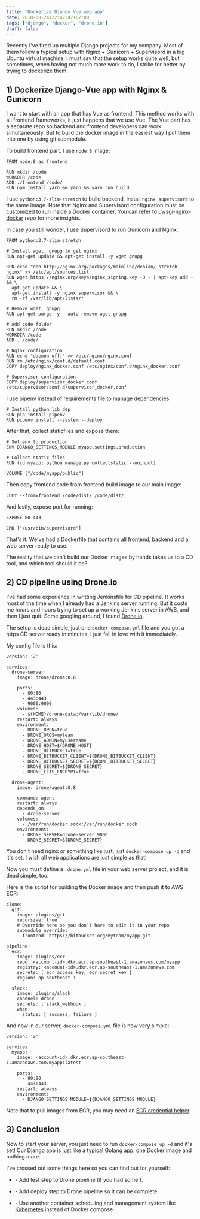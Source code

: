 ```yaml
---
title: "Dockerize Django Vue web app"
date: 2018-08-24T22:42:47+07:00
tags: ["django", "docker", "drone.io"]
draft: false
---
```


Recently I've fired up multiple Django projects for my company. Most of them
follow a typical setup with Nginx + Gunicorn + Supervisord in a big Ubuntu
virtual machine. I must say that the setup works quite well, but sometimes,
when having not much more work to do, I strike for better by trying to
dockerize them.


## 1) Dockerize Django-Vue app with Nginx & Gunicorn

I want to start with an app that has Vue as frontend. This method works with
all frontend frameworks, it just happens that we use Vue. The Vue part has a
separate repo so backend and frontend developers can work simultaneously. But
to build the docker image in the easiest way I put them into one by using git
submodule.

To build frontend part, I use `node:8` image:


```
FROM node:8 as frontend

RUN mkdir /code
WORKDIR /code
ADD ./frontend /code/
RUN npm install yarn && yarn && yarn run build
```


I use `python:3.7-slim-stretch` to build backend, install `nginx`,
`supervisord` to the same image. Note that Nginx and Supervisord
configuration must be customized to run inside a Docker container.
You can refer to [uwsgi-nginx-docker][1] repo for more insights.

In case you still wonder, I use Supervisord to run Gunicorn and Nginx.

```
FROM python:3.7-slim-stretch

# Install wget, gnupg to get nginx
RUN apt-get update && apt-get install -y wget gnupg

RUN echo "deb http://nginx.org/packages/mainline/debian/ stretch nginx" >> /etc/apt/sources.list
RUN wget https://nginx.org/keys/nginx_signing.key -O - | apt-key add - && \
  apt-get update && \
  apt-get install -y nginx supervisor && \
  rm -rf /var/lib/apt/lists/*

# Remove wget, gnupg
RUN apt-get purge -y --auto-remove wget gnupg

# Add code folder
RUN mkdir /code
WORKDIR /code
ADD . /code/

# Nginx configuration
RUN echo "daemon off;" >> /etc/nginx/nginx.conf
RUN rm /etc/nginx/conf.d/default.conf
COPY deploy/nginx_docker.conf /etc/nginx/conf.d/nginx_docker.conf

# Supervisor configuration
COPY deploy/supervisor_docker.conf /etc/supervisor/conf.d/supervisor_docker.conf
```

I use [pipenv][2] instead of requirements file to manage dependencies:

```
# Install python lib dep
RUN pip install pipenv
RUN pipenv install --system --deploy
```

After that, collect staticfiles and expose them:

```
# Set env to production
ENV DJANGO_SETTINGS_MODULE myapp.settings.production

# Collect static files
RUN (cd myapp; python manage.py collectstatic --noinput)

VOLUME ["/code/myapp/public"]
```

Then copy frontend code from frontend build image to our main image:

```
COPY --from=frontend /code/dist/ /code/dist/
```

And lastly, expose port for running:

```
EXPOSE 80 443

CMD ["/usr/bin/supervisord"]
```

That's it. We've had a Dockerfile that contains all frontend, backend and
a web server ready to use.

The reality that we can't build our Docker images by hands takes us to a CD
tool, and which tool should it be?

## 2) CD pipeline using Drone.io

I've had some experience in writting Jenkinsfile for CD pipeline. It works
most of the time when I already had a Jenkins server running. But it costs me
hours and hours trying to set up a working Jenkins server in AWS, and then
I just quit. Some googling around, I found [Drone.io][3].

The setup is dead simple, just one `docker-compose.yml` file and you got
a https CD server ready in minutes. I just fall in love with it immediately.

My config file is this:

```
version: '2'

services:
  drone-server:
    image: drone/drone:0.8

    ports:
      - 80:80
      - 443:443
      - 9000:9000
    volumes:
      - ${HOME}/drone-data:/var/lib/drone/
    restart: always
    environment:
      - DRONE_OPEN=true
      - DRONE_ORGS=myteam
      - DRONE_ADMIN=myusername
      - DRONE_HOST=${DRONE_HOST}
      - DRONE_BITBUCKET=true
      - DRONE_BITBUCKET_CLIENT=${DRONE_BITBUCKET_CLIENT}
      - DRONE_BITBUCKET_SECRET=${DRONE_BITBUCKET_SECRET}
      - DRONE_SECRET=${DRONE_SECRET}
      - DRONE_LETS_ENCRYPT=true

  drone-agent:
    image: drone/agent:0.8

    command: agent
    restart: always
    depends_on:
      - drone-server
    volumes:
      - /var/run/docker.sock:/var/run/docker.sock
    environment:
      - DRONE_SERVER=drone-server:9000
      - DRONE_SECRET=${DRONE_SECRET}
```

You don't need nginx or something like just, just `docker-compose up -d` and
it's set. I wish all web applications are just simple as that!

Now you must define a `.drone.yml` file in your web server project, and it is
dead simple, too.

Here is the script for building the Docker image and then push it to AWS ECR:

```
clone:
  git:
    image: plugins/git
    recursive: true
    # Override here so you don't have to edit it in your repo
    submodule_override:
      frontend: https://bitbucket.org/myteam/myapp.git

pipeline:
  ecr:
    image: plugins/ecr
    repo: <account-id>.dkr.ecr.ap-southeast-1.amazonaws.com/myapp
    registry: <account-id>.dkr.ecr.ap-southeast-1.amazonaws.com
    secrets: [ ecr_access_key, ecr_secret_key ]
    region: ap-southeast-1

  slack:
    image: plugins/slack
    channel: drone
    secrets: [ slack_webhook ]
    when:
      status: [ success, failure ]
```

And now in our server, `docker-compose.yml` file is now very simple:

```
version: '2'

services:
  myapp:
    image: <account-id>.dkr.ecr.ap-southeast-1.amazonaws.com/myapp:latest

    ports:
      - 80:80
      - 443:443
    restart: always
    environment:
      - DJANGO_SETTINGS_MODULE=${DJANGO_SETTINGS_MODULE}
```

Note that to pull images from ECR, you may need an [ECR credential helper][4].

## 3) Conclusion

Now to start your server, you just need to run `docker-compose up -d` and it's
set! Our Django app is just like a typical Golang app: one Docker image and
nothing more.

I've crossed out some things here so you can find out for yourself:

  * \- Add test step to Drone pipeline (if you had some!).

  * \- Add deploy step to Drone pipeline so it can be complete.

  * \- Use another container scheduling and management system like [Kubernetes][5]
    instead of Docker compose.


[1]: https://github.com/tiangolo/uwsgi-nginx-docker/blob/master/python3.6-alpine3.7/Dockerfile
[2]: https://pipenv.readthedocs.io/
[3]: https://drone.io
[4]: https://github.com/awslabs/amazon-ecr-credential-helper
[5]: https://kubernetes.io/
